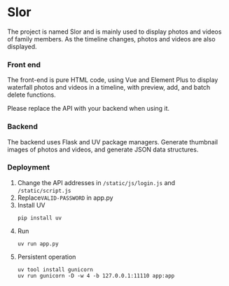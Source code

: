 # Slor

The project is named Slor and is mainly used to display photos and videos of family members. As the timeline changes, photos and videos are also displayed.

### Front end
    
The front-end is pure HTML code, using Vue and Element Plus to display waterfall photos and videos in a timeline, with preview, add, and batch delete functions.

Please replace the API with your backend when using it.

### Backend

The backend uses Flask and UV package managers. Generate thumbnail images of photos and videos, and generate JSON data structures.


### Deployment

1. Change the API addresses in `/static/js/login.js` and `/static/script.js`
1. Replace`VALID-PASSWORD` in app.py
1. Install UV
    ```
    pip install uv
    ```
1. Run
    ```
    uv run app.py
    ```
1. Persistent operation
    ```
    uv tool install gunicorn
    uv run gunicorn -D -w 4 -b 127.0.0.1:11110 app:app
    ```